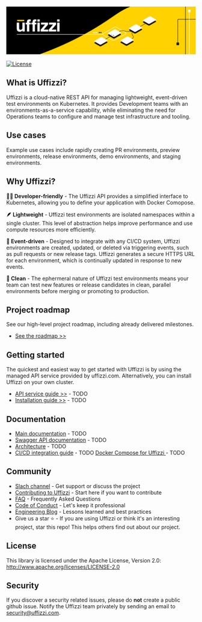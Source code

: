 
![banner](docs/images/banner.png)

[![License](https://img.shields.io/badge/License-Apache%202.0-blue.svg)](https://opensource.org/licenses/Apache-2.0)

## What is Uffizzi?

Uffizzi is a cloud-native REST API for managing lightweight, event-driven test environments on Kubernetes. It provides Development teams with an environments-as-a-service capability, while eliminating the need for Operations teams to configure and manage test infrastructure and tooling. 

## Use cases
Example use cases include rapidly creating PR environments, preview environments, release environments, demo environments, and staging environments. 

## Why Uffizzi?

**👩‍💻 Developer-friendly** - The Uffizzi API provides a simplified interface to Kubernetes, allowing you to define your application with Docker Comopose.

**🪶 Lightweight** - Uffizzi test environments are isolated namespaces within a single cluster. This level of abstraction helps improve performance and use compute resources more efficiently.

**🔁 Event-driven** - Designed to integrate with any CI/CD system, Uffizzi environments are created, updated, or deleted via triggering events, such as pull requests or new release tags. Uffizzi generates a secure HTTPS URL for each environment, which is continually updated in response to new events.

**🧼 Clean** - The ephermeral nature of Uffizzi test environments means your team can test new features or release candidates in clean, parallel environments before merging or promoting to production.


## Project roadmap

See our high-level project roadmap, including already delivered milestones.

- [See the roadmap >>](https://github.com/orgs/UffizziCloud/projects/2/views/1?layout=board)

## Getting started

The quickest and easiest way to get started with Uffizzi is by using the managed API service provided by uffizzi.com. Alternatively, you can install Uffizzi on your own cluster.

- [API service guide >>]() - TODO
- [Installation guide >>]() - TODO

## Documentation
- [Main documentation]() -  TODO
- [Swagger API documentation]() - TODO
- [Architecture]() - TODO
- [CI/CD integration guide]() - TODO
[Docker Compose for Uffizzi ]() - TODO

## Community

- [Slach channel](https://join.slack.com/t/uffizzi/shared_invite/zt-ffr4o3x0-J~0yVT6qgFV~wmGm19Ux9A) - Get support or discuss the project  
- [Contributing to Uffizzi](https://github.com/UffizziCloud/uffizzi_app/blob/feature/update-readme/CONTRIBUTING.md) - Start here if you want to contribute
- [FAQ](https://uffizzi.com/#faqs) - Frequently Asked Questions
- [Code of Conduct](CODE_OF_CONDUCT.md) - Let's keep it professional
- [Engineering Blog](https://docs.uffizzi.com/engineeringblog/ci-cd-registry/) - Lessons learned and best practices
- Give us a star ⭐️ - If you are using Uffizzi or think it's an interesting project, star this repo! This helps others find out about our project.

## License

This library is licensed under the Apache License, Version 2.0: http://www.apache.org/licenses/LICENSE-2.0

## Security

If you discover a security related issues, please do **not** create a public github issue. Notify the Uffizzi team privately by sending an email to security@uffizzi.com.